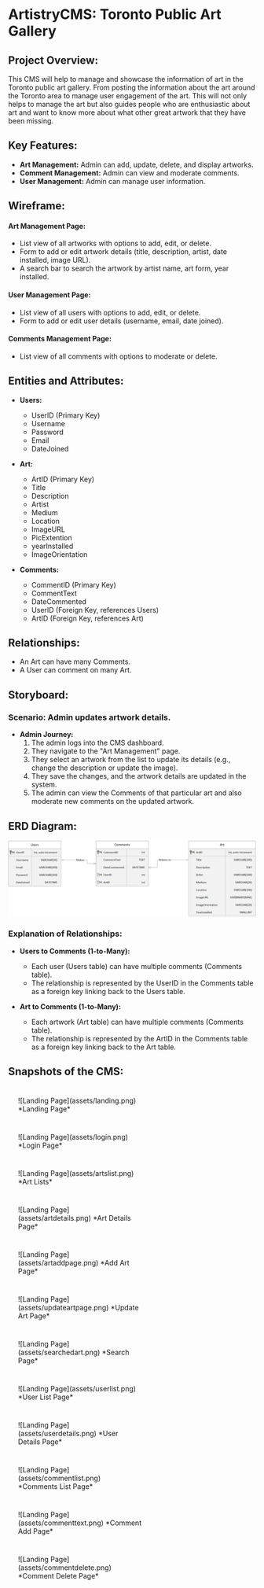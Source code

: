 # ArtistryCMS: Toronto Public Art Gallery

## Project Overview:

This CMS will help to manage and showcase the information of art in the Toronto public art gallery. From posting the information about the art around the Toronto area to manage user engagement of the art. This will not only helps to manage the art but also guides people who are enthusiastic about art and want to know more about what other great artwork that they have been missing.

## Key Features:

- **Art Management:** Admin can add, update, delete, and display artworks.
- **Comment Management:** Admin can view and moderate comments.
- **User Management:** Admin can manage user information.

## Wireframe:

#### Art Management Page:

- List view of all artworks with options to add, edit, or delete.
- Form to add or edit artwork details (title, description, artist, date installed, image URL).
- A search bar to search the artwork by artist name, art form, year installed.

#### User Management Page:

- List view of all users with options to add, edit, or delete.
- Form to add or edit user details (username, email, date joined).

#### Comments Management Page:

- List view of all comments with options to moderate or delete.

## Entities and Attributes:

- **Users:**

  - UserID (Primary Key)
  - Username
  - Password
  - Email
  - DateJoined

- **Art:**

  - ArtID (Primary Key)
  - Title
  - Description
  - Artist
  - Medium
  - Location
  - ImageURL
  - PicExtention
  - yearInstalled
  - ImageOrientation

- **Comments:**
  - CommentID (Primary Key)
  - CommentText
  - DateCommented
  - UserID (Foreign Key, references Users)
  - ArtID (Foreign Key, references Art)

## Relationships:

- An Art can have many Comments.
- A User can comment on many Art.

## Storyboard:

### Scenario: Admin updates artwork details.

- **Admin Journey:**
  1. The admin logs into the CMS dashboard.
  2. They navigate to the "Art Management" page.
  3. They select an artwork from the list to update its details (e.g., change the description or update the image).
  4. They save the changes, and the artwork details are updated in the system.
  5. The admin can view the Comments of that particular art and also moderate new comments on the updated artwork.

## ERD Diagram:

![ERD Diagram](assets/erd-artistryCMS.png)

### Explanation of Relationships:

- **Users to Comments (1-to-Many):**

  - Each user (Users table) can have multiple comments (Comments table).
  - The relationship is represented by the UserID in the Comments table as a foreign key linking back to the Users table.

- **Art to Comments (1-to-Many):**
  - Each artwork (Art table) can have multiple comments (Comments table).
  - The relationship is represented by the ArtID in the Comments table as a foreign key linking back to the Art table.

## Snapshots of the CMS:

<div style="width:50%; padding: 20px;">
![Landing Page](assets/landing.png)
*Landing Page*
</div>
<div style="width:50%; padding: 20px;">
![Landing Page](assets/login.png)
*Login Page*
</div>
<div style="width:50%; padding: 20px;">
![Landing Page](assets/artslist.png)
*Art Lists*
</div>
<div style="width:50%; padding: 20px;">
![Landing Page](assets/artdetails.png)
*Art Details Page*
</div>
<div style="width:50%; padding: 20px;">
![Landing Page](assets/artaddpage.png)
*Add Art Page*
</div>
<div style="width:50%; padding: 20px;">
![Landing Page](assets/updateartpage.png)
*Update Art Page*
</div>
<div style="width:50%; padding: 20px;">
![Landing Page](assets/searchedart.png)
*Search Page*
</div>
<div style="width:50%; padding: 20px;">
![Landing Page](assets/userlist.png)
*User List Page*
</div>
<div style="width:50%; padding: 20px;">
![Landing Page](assets/userdetails.png)
*User Details Page*
</div>
<div style="width:50%; padding: 20px;">
![Landing Page](assets/commentlist.png)
*Comments List Page*
</div>
<div style="width:50%; padding: 20px;">
![Landing Page](assets/commenttext.png)
*Comment Add Page*
</div>
<div style="width:50%; padding: 20px;">
![Landing Page](assets/commentdelete.png)
*Comment Delete Page*
</div>
